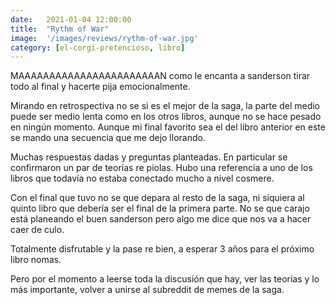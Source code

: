 ```yaml
---
date:   2021-01-04 12:00:00
title:  "Rythm of War"
image:  '/images/reviews/rythm-of-war.jpg'
category: [el-corgi-pretencioso, libro]
---
```

MAAAAAAAAAAAAAAAAAAAAAAAN como le encanta a sanderson tirar todo al final y hacerte pija emocionalmente.

Mirando en retrospectiva no se si es el mejor de la saga, la parte del medio puede ser medio lenta como en los otros libros, aunque no se hace pesado en ningún momento. Aunque mi final favorito sea el del libro anterior en este se mando una secuencia que me dejo llorando.

Muchas respuestas dadas y preguntas planteadas. En particular se confirmaron un par de teorías re piolas. Hubo una referencia a uno de los libros que todavía no estaba conectado mucho a nivel cosmere.

Con el final que tuvo no se que depara al resto de la saga, ni siquiera al quinto libro que debería ser el final de la primera parte. No se que carajo está planeando el buen sanderson pero algo me dice que nos va a hacer caer de culo.

Totalmente disfrutable y la pase re bien, a esperar 3 años para el próximo libro nomas.

Pero por el momento a leerse toda la discusión que hay, ver las teorías y lo más importante, volver a unirse al subreddit de memes de la saga.
